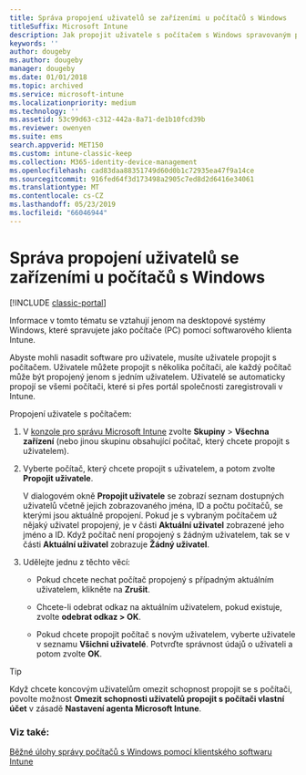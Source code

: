 ```yaml
---
title: Správa propojení uživatelů se zařízeními u počítačů s Windows
titleSuffix: Microsoft Intune
description: Jak propojit uživatele s počítačem s Windows spravovaným pomocí Intune
keywords: ''
author: dougeby
ms.author: dougeby
manager: dougeby
ms.date: 01/01/2018
ms.topic: archived
ms.service: microsoft-intune
ms.localizationpriority: medium
ms.technology: ''
ms.assetid: 53c99d63-c312-442a-8a71-de1b10fcd39b
ms.reviewer: owenyen
ms.suite: ems
search.appverid: MET150
ms.custom: intune-classic-keep
ms.collection: M365-identity-device-management
ms.openlocfilehash: cad83daa88351749d60d0b1c72935ea47f9a14ce
ms.sourcegitcommit: 916fed64f3d173498a2905c7ed8d2d6416e34061
ms.translationtype: MT
ms.contentlocale: cs-CZ
ms.lasthandoff: 05/23/2019
ms.locfileid: "66046944"
---
```

# <a name="manage-user-device-linking-for-windows-pcs"></a>Správa propojení uživatelů se zařízeními u počítačů s Windows

[!INCLUDE [classic-portal](includes/classic-portal.md)]

Informace v tomto tématu se vztahují jenom na desktopové systémy Windows, které spravujete jako počítače (PC) pomocí softwarového klienta Intune. 

Abyste mohli nasadit software pro uživatele, musíte uživatele propojit s počítačem. Uživatele můžete propojit s několika počítači, ale každý počítač může být propojený jenom s jedním uživatelem. Uživatelé se automaticky propojí se všemi počítači, které si přes portál společnosti zaregistrovali v Intune.

Propojení uživatele s počítačem:

1. V [konzole pro správu Microsoft Intune](https://manage.microsoft.com/) zvolte **Skupiny** &gt; **Všechna zařízení** (nebo jinou skupinu obsahující počítač, který chcete propojit s uživatelem).

2. Vyberte počítač, který chcete propojit s uživatelem, a potom zvolte **Propojit uživatele**.

   V dialogovém okně **Propojit uživatele** se zobrazí seznam dostupných uživatelů včetně jejich zobrazovaného jména, ID a počtu počítačů, se kterými jsou aktuálně propojení. Pokud je s vybraným počítačem už nějaký uživatel propojený, je v části **Aktuální uživatel** zobrazené jeho jméno a ID. Když počítač není propojený s žádným uživatelem, tak se v části **Aktuální uživatel** zobrazuje **Žádný uživatel**.

3. Udělejte jednu z těchto věcí:

   - Pokud chcete nechat počítač propojený s případným aktuálním uživatelem, klikněte na **Zrušit**.

   - Chcete-li odebrat odkaz na aktuálním uživatelem, pokud existuje, zvolte <strong>odebrat odkaz **&gt;** OK</strong>.

   - Pokud chcete propojit počítač s novým uživatelem, vyberte uživatele v seznamu **Všichni uživatelé**. Potvrďte správnost údajů o uživateli a potom zvolte **OK**.

> [!TIP]
> Když chcete koncovým uživatelům omezit schopnost propojit se s počítači, povolte možnost **Omezit schopnosti uživatelů propojit s počítači vlastní účet** v zásadě **Nastavení agenta Microsoft Intune**.

### <a name="see-also"></a>Viz také:

[Běžné úlohy správy počítačů s Windows pomocí klientského softwaru Intune](common-windows-pc-management-tasks-with-the-microsoft-intune-computer-client.md)
